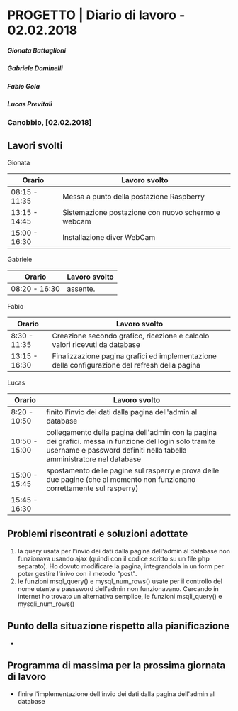 # PROGETTO | Diario di lavoro - 02.02.2018
##### Gionata Battaglioni
##### Gabriele Dominelli
##### Fabio Gola
##### Lucas Previtali
### Canobbio, [02.02.2018]

## Lavori svolti
Gionata

|Orario        |Lavoro svolto                 |
|--------------|------------------------------|
|08:15 - 11:35 |Messa a punto della postazione Raspberry||10:30 -                   
|13:15 - 14:45 |Sistemazione postazione con nuovo schermo e webcam|
|15:00 - 16:30 |Installazione diver WebCam|

Gabriele

|Orario        |Lavoro svolto                 |
|--------------|------------------------------|
|08:20 - 16:30 |assente. |


Fabio

|Orario        |Lavoro svolto                 |
|--------------|------------------------------|
|8:30 - 11:35 |Creazione secondo grafico, ricezione e	calcolo valori ricevuti da database				      |                         
|13:15 - 16:30 |Finalizzazione pagina grafici ed implementazione della configurazione del refresh della pagina|


Lucas


|Orario        |Lavoro svolto                 |
|--------------|------------------------------|
|8:20 - 10:50 |finito l'invio dei dati dalla pagina dell'admin al database |
|10:50 - 15:00 |collegamento della pagina dell'admin con la pagina dei grafici. messa in funzione del login solo tramite username e password definiti nella tabella amministratore nel database |
|15:00 - 15:45 |spostamento delle pagine sul rasperry e prova delle due pagine (che al momento non funzionano correttamente sul rasperry)|
|15:45 - 16:30 | |



##  Problemi riscontrati e soluzioni adottate
1. la query usata per l'invio dei dati dalla pagina dell'admin al database non funzionava usando ajax (quindi con il codice scritto su un file php separato). Ho dovuto modificare la pagina, integrandola in un form per poter gestire l'inivo con il metodo "post".
2. le funzioni msql_query() e mysql_num_rows() usate per il controllo del nome utente e passsword dell'admin non funzionavano. Cercando in internet ho trovato un alternativa semplice, le funzioni msqli_query() e mysqli_num_rows()

##  Punto della situazione rispetto alla pianificazione
-

## Programma di massima per la prossima giornata di lavoro
- finire l'implementazione dell'invio dei dati dalla pagina dell'admin al database
